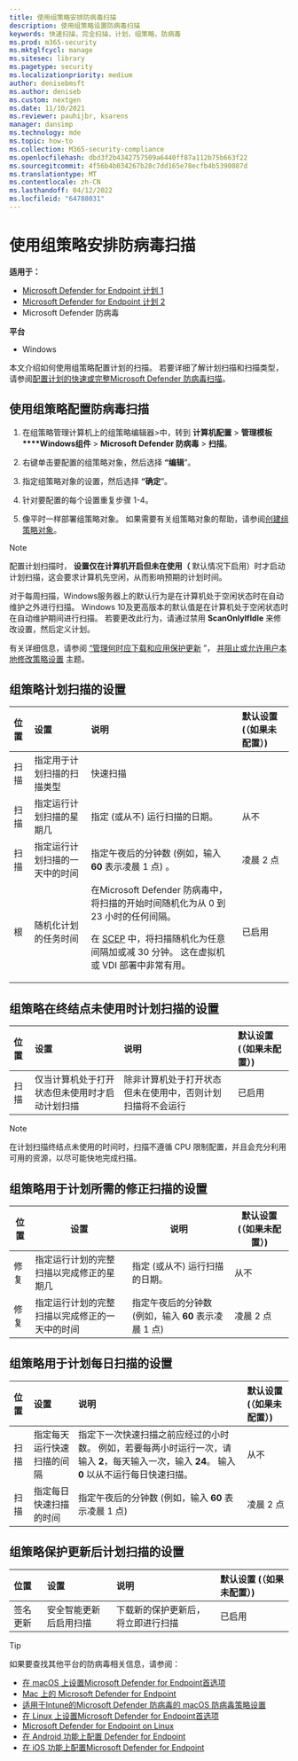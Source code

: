 ```yaml
---
title: 使用组策略安排防病毒扫描
description: 使用组策略设置防病毒扫描
keywords: 快速扫描，完全扫描，计划，组策略，防病毒
ms.prod: m365-security
ms.mktglfcycl: manage
ms.sitesec: library
ms.pagetype: security
ms.localizationpriority: medium
author: denisebmsft
ms.author: deniseb
ms.custom: nextgen
ms.date: 11/10/2021
ms.reviewer: pauhijbr, ksarens
manager: dansimp
ms.technology: mde
ms.topic: how-to
ms.collection: M365-security-compliance
ms.openlocfilehash: dbd3f2b4342757509a6440ff87a112b75b663f22
ms.sourcegitcommit: 4f56b4b034267b28c7dd165e78ecfb4b5390087d
ms.translationtype: MT
ms.contentlocale: zh-CN
ms.lasthandoff: 04/12/2022
ms.locfileid: "64788031"
---
```

# <a name="schedule-antivirus-scans-using-group-policy"></a>使用组策略安排防病毒扫描

**适用于：**

- [Microsoft Defender for Endpoint 计划 1](https://go.microsoft.com/fwlink/?linkid=2154037)
- [Microsoft Defender for Endpoint 计划 2](https://go.microsoft.com/fwlink/?linkid=2154037)
- Microsoft Defender 防病毒

**平台**
- Windows

本文介绍如何使用组策略配置计划的扫描。 若要详细了解计划扫描和扫描类型，请参阅[配置计划的快速或完整Microsoft Defender 防病毒扫描](schedule-antivirus-scans.md)。 

## <a name="configure-antivirus-scans-using-group-policy"></a>使用组策略配置防病毒扫描

1. 在组策略管理计算机上的组策略编辑器\>中，转到 **计算机配置** \> **管理模板****Windows组件** \> **Microsoft Defender 防病毒** \> **扫描**。

2. 右键单击要配置的组策略对象，然后选择 **“编辑**”。

3. 指定组策略对象的设置，然后选择 **“确定**”。 

4. 针对要配置的每个设置重复步骤 1-4。

5. 像平时一样部署组策略对象。 如果需要有关组策略对象的帮助，请参阅[创建组策略对象](/windows/security/threat-protection/windows-firewall/create-a-group-policy-object)。

> [!NOTE]
> 配置计划扫描时， **设置仅在计算机开启但未在使用（** 默认情况下启用）时才启动计划扫描，这会要求计算机先空闲，从而影响预期的计划时间。
>
> 对于每周扫描，Windows服务器上的默认行为是在计算机处于空闲状态时在自动维护之外进行扫描。 Windows 10及更高版本的默认值是在计算机处于空闲状态时在自动维护期间进行扫描。 若要更改此行为，请通过禁用 **ScanOnlyIfIdle** 来修改设置，然后定义计划。

有关详细信息，请参阅 [“管理何时应下载和应用保护更新](manage-protection-update-schedule-microsoft-defender-antivirus.md) ”， [并阻止或允许用户本地修改策略设置](configure-local-policy-overrides-microsoft-defender-antivirus.md) 主题。

## <a name="group-policy-settings-for-scheduling-scans"></a>组策略计划扫描的设置

| 位置 | 设置 | 说明 | 默认设置 (（如果未配置）)  |
|:---|:---|:---|:---|
| 扫描 | 指定用于计划扫描的扫描类型 | 快速扫描 |
| 扫描 | 指定运行计划扫描的星期几 | 指定 (或从不) 运行扫描的日期。 | 从不 |
| 扫描 | 指定运行计划扫描的一天中的时间 | 指定午夜后的分钟数 (例如，输入 **60** 表示凌晨 1 点) 。 | 凌晨 2 点 |
| 根 | 随机化计划的任务时间 |在Microsoft Defender 防病毒中，将扫描的开始时间随机化为从 0 到 23 小时的任何间隔。 <p>在 [SCEP](/mem/intune/protect/certificates-scep-configure) 中，将扫描随机化为任意间隔加或减 30 分钟。 这在虚拟机或 VDI 部署中非常有用。 | 已启用 |

## <a name="group-policy-settings-for-scheduling-scans-for-when-an-endpoint-is-not-in-use"></a>组策略在终结点未使用时计划扫描的设置

| 位置 | 设置 | 说明 | 默认设置 (（如果未配置）)  |
|:---|:---|:---|:---|
| 扫描 | 仅当计算机处于打开状态但未使用时才启动计划扫描 | 除非计算机处于打开状态但未在使用中，否则计划扫描将不会运行 | 已启用 |

> [!NOTE]
> 在计划扫描终结点未使用的时间时，扫描不遵循 CPU 限制配置，并且会充分利用可用的资源，以尽可能快地完成扫描。

## <a name="group-policy-settings-for-scheduling-remediation-required-scans"></a>组策略用于计划所需的修正扫描的设置

| 位置 | 设置 | 说明 | 默认设置 (（如果未配置）)  |
|---|---|---|---|
| 修复 | 指定运行计划的完整扫描以完成修正的星期几 | 指定 (或从不) 运行扫描的日期。 | 从不 |
| 修复 | 指定运行计划的完整扫描以完成修正的一天中的时间 | 指定午夜后的分钟数 (例如，输入 **60** 表示凌晨 1 点)  | 凌晨 2 点 |

## <a name="group-policy-settings-for-scheduling-daily-scans"></a>组策略用于计划每日扫描的设置

| 位置 | 设置 | 说明 | 默认设置 (（如果未配置）)  |
|:---|:---|:---|:---|
| 扫描 | 指定每天运行快速扫描的间隔 | 指定下一次快速扫描之前应经过的小时数。 例如，若要每两小时运行一次，请输入 **2**，每天输入一次，输入 **24**。 输入 **0** 以从不运行每日快速扫描。 | 从不 |
| 扫描 | 指定每日快速扫描的时间 | 指定午夜后的分钟数 (例如，输入 **60** 表示凌晨 1 点)  | 凌晨 2 点 |

## <a name="group-policy-settings-for-scheduling-scans-after-protection-updates"></a>组策略保护更新后计划扫描的设置

| 位置 | 设置 | 说明 | 默认设置 (（如果未配置）) |
|:---|:---|:---|:---|
| 签名更新 | 安全智能更新后启用扫描 | 下载新的保护更新后，将立即进行扫描 | 已启用 |

> [!TIP]
> 如果要查找其他平台的防病毒相关信息，请参阅：
> - [在 macOS 上设置Microsoft Defender for Endpoint首选项](mac-preferences.md)
> - [Mac 上的 Microsoft Defender for Endpoint](microsoft-defender-endpoint-mac.md)
> - [适用于Intune的Microsoft Defender 防病毒的 macOS 防病毒策略设置](/mem/intune/protect/antivirus-microsoft-defender-settings-macos)
> - [在 Linux 上设置Microsoft Defender for Endpoint首选项](linux-preferences.md)
> - [Microsoft Defender for Endpoint on Linux](microsoft-defender-endpoint-linux.md)
> - [在 Android 功能上配置 Defender for Endpoint](android-configure.md)
> - [在 iOS 功能上配置Microsoft Defender for Endpoint](ios-configure-features.md)